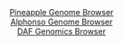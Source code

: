 <div id="Pineapple_Genome_Browser" align="center">
  <a href="https://igv.org/app/?sessionURL=blob:zZRda9swGIX_i6BjA8eWrHzUhjKSNE0_spWluGEtxci27CixJVWSYych_31q2djNCs3FxkAX0ouk95yjB.3BhirNBAch8F3UcxECDtBL0dyRSpb0K6moBmFOSk0doGhOFeUpBeEe5EQbEs1n9uTSGKlDz2NGdirCC.Fq7JKK7AQnjXZTUXljUZYkEYoYobQ3UmQjPFZsOg1NiJSu7Y3dnpcRQzxSyqXgWniS8iJu7H3xr1JcUC4qGld1adirgNjqsRozNyefh4u7YZpSrW_o9io7G95cDe_xJHqY9scP0e3lIuovPtyxghNTK3q2Gl3D6aypJ9fji9n3E39kxwSXY5bI7nTXnODzD5NWMkX1GRqgUzzoQh_acBjPaPs_.baDHem9vW_PU.s3.TYerFg7bde7eTu7WkxpvV6_4fzggFKktaUBpEs1CBF0MOw7Pb_feZmiUwfCwOajBAPh45MDjCLp2m5_3AOzlZYZoOlz_YqPA4TKqAJhJ4BwgILA73VtlyBAB2cPalX.vXAvonkwgP7Q9_txzkpjgc5izaV2CefuJs3dYndkmms4JyxDWz6v0KXsPudFu5XXXf28.vImRbb16wNao.9R9E.4e48Q1yTHwhblBVvdMzzB88uoTxl.wKStRuft7ekf43n5gY6LJheqIsbutxW7_EnbhihGuLGFDdMsYSUz24VNUTQgRD620IJUlMJSCFSRfIQOdFAPfvoNJz48HX4A">Pineapple Genome Browser</a>
</div>
<div id="Alphonso_Genome_Browser" align="center">
  <a href="https://igv.org/app/?sessionURL=blob:zZJRa9swFIX_i6BlA8e27CSODWUkbbamLWlI6rpLKebGlh3NtuRKspM05L9PKxt7WaF52BjoQbpc6Z5z9O1RS4SknKEAOSbumRgjA8k13yygqksyhYpIFGRQSmIgQTIiCEsICvYoA6kgnN_om2ulahlYFlV1pwKWc1O6JlTwwhlspJnwyjrnZQkrLkBxIa2RgJZbNG87G7KCujb1bNfsWSkosKCs15xJbtWE5fFGvxf_KsU5YbwicdWUir4KiLUerTE1M_g0jBbDJCFSXpPdJD0bXk.G9.44XH7pny_D28so7EenC5ozUI0gZ8tFK2dTWt2G06vGHm.mmEUPzihiq.LEvTgdb2sqiDzDHh64XtfGrg6GspRs_yfPetEjfb_A5Wx5UX0tMmHf5CqF..hbses.Czd5w_fBQCVPGs0BStbCC7BtuHbf6Dn9zo8tHhi27et0BKcoeHwykBKQFLr9cY_Urta0IEmem1dwDMRFSgQKOr5te9j3nV5XT_F9fDD2qBHl34v2czj3PdsZOk4_zmipNMppLFktTWDMbJPMzF.OzPK88B6aq2syonezE2fU876uu88TGPWXg1n4JkV6.OsHaqvv0fRPuHuPEFOtjoVtez8ubsfeqKi3g.18ipsluHg.2Tp33T_G09Vmj4sm46ICpft1RR9_8taCoMCULrRU0hUtqdpFOkW.QQF2XI0tSnjJNYdI5KsPtmEbuGd__I2ne3g6fAc-">Alphonso Genome Browser</a>
</div>


<div id="DAF_Genomics_Browser" align="center">
  <a href="https://igv.org/app/?sessionURL=blob:tZFra9swFIb_i2D95Lsd3yCMLGvWzG0HCW7WlBLO5OPY1LJcSW7ShPz3Ca9jsFHGoANJSJzL..o8R_KEQta8JSnxLHdkuS4xiKz4bgmsa_AaGEqSltBINIjAEgW2FEl6JCVIBfniUldWSnUyte0CSnOLLWc1lZb0LehMyXtVoU41PQsYHHgLO2lRznSyAhuaruKt5DZQilKajt1hu93sQB8_Y5uhJW5Y36h6UN1oE9pYYZWg3dZtgfu_GPkPynrV7yer5WSoz_B5Xown2Xxy45_n60_hdJ1_uVjl4epsWW9bUL3AcTVbzK6ncXBbiCy.WLKyCN2HpzjbX8l3_sez831XC5RjN3JjPwqcOCQngzSc9hoBoZVwUzcwIi82vCAwX67.KNQzELwm6d29QZQA.qDT745EPXcaFJH42A_MDMJFgYKkZuI4kZsk3ijQKkninowj6UXzxiRn.SKJHG_ieaH1DZjWL.tmGJ8W.jP4Vhh_66z3v2J67Ke3yeUhU1T15dfkw9Xh8.pmOvfpOngFk0Fe_VbJBQOlQz.eL1Cg0WoMW_WLin.6P30H">DAF Genomics Browser</a>
</div>
